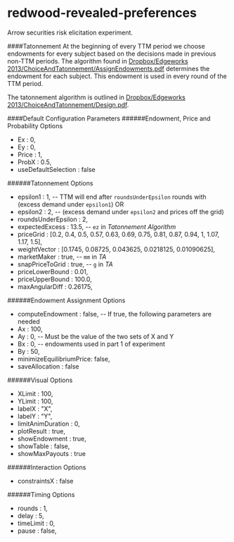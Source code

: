 # redwood-revealed-preferences
Arrow securities risk elicitation experiment.


####Tatonnement
At the beginning of every TTM period we choose endowments for every subject based on the decisions made in previous non-TTM periods.
The algorithm found in [Dropbox/Edgeworks 2013/ChoiceAndTatonnement/AssignEndowments.pdf](https://www.dropbox.com/s/k0hcu2nl9h4gs7c/AssignEndowments.pdf?dl=0) determines the endowment for each subject. This endowment is used in every round of the TTM period.

The tatonnement algorithm is outlined in [Dropbox/Edgeworks 2013/ChoiceAndTatonnement/Design.pdf](https://www.dropbox.com/s/r0izezd1btl60r6/Design.pdf?dl=0).



####Default Configuration Parameters
######Endowment, Price and Probability Options
-  Ex                      : 0,
-  Ey                      : 0,
-  Price                   : 1,
-  ProbX                   : 0.5,
-  useDefaultSelection     : false

######Tatonnement Options
-  epsilon1                : 1,  -- TTM will end after `roundsUnderEpsilon` rounds with (excess demand under `epsilon1`) OR
-  epsilon2                : 2,  -- (excess demand under `epsilon2` and prices off the grid)
-  roundsUnderEpsilon      : 2,
-  expectedExcess          : 13.5, -- `ez` in *Tatonnement Algorithm*
-  priceGrid               : [0.2, 0.4, 0.5, 0.57, 0.63, 0.69, 0.75, 0.81, 0.87, 0.94, 1, 1.07, 1.17, 1.5],
-  weightVector            : [0.1745, 0.08725, 0.043625, 0.0218125, 0.01090625],
-  marketMaker             : true, -- `mm` in *TA*
-  snapPriceToGrid         : true, -- `g` in *TA*
-  priceLowerBound         : 0.01,
-  priceUpperBound         : 100.0,
-  maxAngularDiff          : 0.26175,

######Endowment Assignment Options
-  computeEndowment        : false, -- If true, the following parameters are needed
  -  Ax                      : 100, 
  -  Ay                      : 0,   -- Must be the value of the two sets of X and Y
  -  Bx                      : 0,   -- endowments used in part 1 of experiment
  -  By                      : 50,        
-  minimizeEquilibriumPrice: false,
-  saveAllocation          : false

######Visual Options
-  XLimit                  : 100,
-  YLimit                  : 100,
-  labelX                  : "X",
-  labelY                  : "Y",
-  limitAnimDuration       : 0,
-  plotResult              : true,
-  showEndowment           : true,
-  showTable               : false,
-  showMaxPayouts          : true

######Interaction Options
-  constraintsX            : false

######Timing Options
-  rounds                  : 1,
-  delay                   : 5,
-  timeLimit               : 0,
-  pause                   : false,